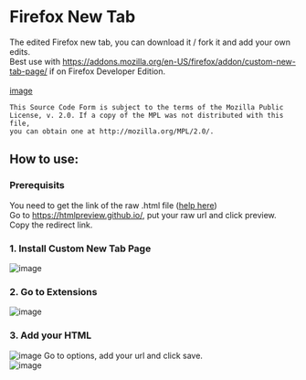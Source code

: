 # Firefox New Tab

The edited Firefox new tab, you can download it / fork it and add your own edits.\
Best use with https://addons.mozilla.org/en-US/firefox/addon/custom-new-tab-page/ if on Firefox Developer Edition.\
\
[image](https://user-images.githubusercontent.com/58527636/138564142-e5c6071d-fe85-4a7f-8d76-075bbafc0b63.png)

```
This Source Code Form is subject to the terms of the Mozilla Public
License, v. 2.0. If a copy of the MPL was not distributed with this file,
you can obtain one at http://mozilla.org/MPL/2.0/.
```

## How to use:
### Prerequisits
You need to get the link of the raw .html file ([help here](https://newbedev.com/what-do-raw-githubusercontent-com-urls-represent))\
Go to https://htmlpreview.github.io/, put your raw url and click preview.\
Copy the redirect link.

### 1. Install Custom New Tab Page
![image](https://user-images.githubusercontent.com/58527636/138564265-479f2482-ee78-48c5-9938-8707446aacec.png)

### 2. Go to Extensions
![image](https://user-images.githubusercontent.com/58527636/138564301-e85fb280-5a25-4263-84b4-93cc3ee2d264.png)

### 3. Add your HTML
![image](https://user-images.githubusercontent.com/58527636/138564630-9d1afbf1-a5db-4b5e-a43c-be197d897561.png)
Go to options, add your url and click save.\
![image](https://user-images.githubusercontent.com/58527636/138564668-bfdba827-f0f8-4e39-aaf8-5ce440f25aa1.png)

